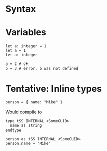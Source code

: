 # Syntax

# Variables

```
let a: integer = 1
let a = 1
let a: integer

a = 2 # ok
b = 3 # error, b was not defined
```

# Tentative: Inline types

```
person = { name: "Mike" }
```

Would compile to

```
type tSS_INTERNAL_<SomeGUID>
  name as string
endtype

person as tSS_INTERNAL_<SomeGUID>
person.name = "Mike"
```
